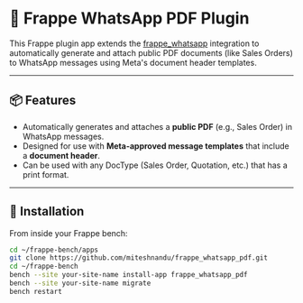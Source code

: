 # 📎 Frappe WhatsApp PDF Plugin

This Frappe plugin app extends the [frappe_whatsapp](https://github.com/shridarpatil/frappe_whatsapp) integration to automatically generate and attach public PDF documents (like Sales Orders) to WhatsApp messages using Meta's document header templates.

---

## 📦 Features

- Automatically generates and attaches a **public PDF** (e.g., Sales Order) in WhatsApp messages.
- Designed for use with **Meta-approved message templates** that include a **document header**.
- Can be used with any DocType (Sales Order, Quotation, etc.) that has a print format.

---

## 🚀 Installation

From inside your Frappe bench:

```bash
cd ~/frappe-bench/apps
git clone https://github.com/miteshnandu/frappe_whatsapp_pdf.git
cd ~/frappe-bench
bench --site your-site-name install-app frappe_whatsapp_pdf
bench --site your-site-name migrate
bench restart
